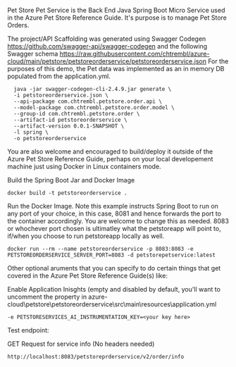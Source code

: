 Pet Store Pet Service is the Back End Java Spring Boot Micro Service used in the Azure Pet Store Reference Guide. It's purpose is to manage Pet Store Orders.

The project/API Scaffolding was generated using Swagger Codegen https://github.com/swagger-api/swagger-codegen and the following Swagger schema https://raw.githubusercontent.com/chtrembl/azure-cloud/main/petstore/petstoreorderservice/petstoreorderservice.json For the purposes of this demo, the Pet data was implemented as an in memory DB populated from the application.yml.

```
  java -jar swagger-codegen-cli-2.4.9.jar generate \
  -i petstoreorderservice.json \
  --api-package com.chtrembl.petstore.order.api \
  --model-package com.chtrembl.petstore.order.model \
  --group-id com.chtrembl.petstore.order \
  --artifact-id petstoreorderservice \
  --artifact-version 0.0.1-SNAPSHOT \
  -l spring \
  -o petstoreorderservice
```
You are also welcome and encouraged to build/deploy it outside of the Azure Pet Store Reference Guide, perhaps on your local developement machine just using Docker in Linux containers mode.

Build the Spring Boot Jar and Docker Image

```docker build -t petstoreorderservice .```

Run the Docker Image. Note this example instructs Spring Boot to run on any port of your choice, in this case, 8081 and hence forwards the port to the container accordingly. You are welcome to change this as needed. 8083 or whochever port chosen is ultimatley what the petstoreapp will point to, if/when you choose to run petstoreapp locally as well.

```docker run --rm --name petstoreorderservice -p 8083:8083 -e PETSTOREORDERSERVICE_SERVER_PORT=8083 -d petstorepetservice:latest```

Other optional aruments that you can specify to do certain things that get covered in the Azure Pet Store Reference Guide(s) like:

Enable Application Inisghts (empty and disabled by default, you'll want to uncomment the property in azure-cloud\petstore\petstoreorderservice\src\main\resources\application.yml

```-e PETSTORESERVICES_AI_INSTRUMENTATION_KEY=<your key here>```

Test endpoint:

GET Request for service info (No headers needed)

```http://localhost:8083/petstoreprderservice/v2/order/info```

